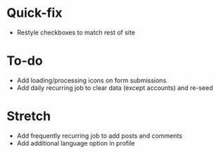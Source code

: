# Quick-fix
- Restyle checkboxes to match rest of site

# To-do
- Add loading/processing icons on form submissions
- Add daily recurring job to clear data (except accounts) and re-seed

# Stretch
- Add frequently recurring job to add posts and comments
- Add additional language option in profile